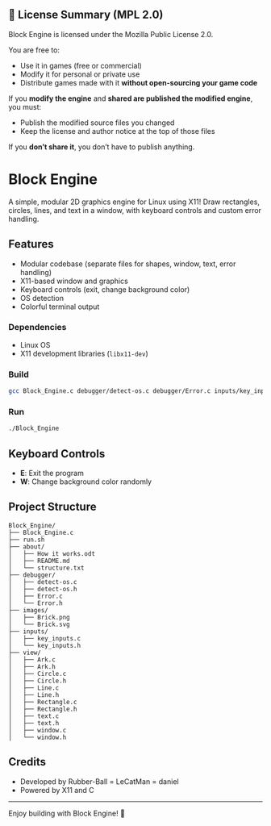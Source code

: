 ## 📜 License Summary (MPL 2.0)

Block Engine is licensed under the Mozilla Public License 2.0.

You are free to:
- Use it in games (free or commercial)
- Modify it for personal or private use
- Distribute games made with it **without open-sourcing your game code**

If you **modify the engine** and **shared are published the modified engine**, you must:
- Publish the modified source files you changed
- Keep the license and author notice at the top of those files

If you **don’t share it**, you don’t have to publish anything.


# Block Engine

A simple, modular 2D graphics engine for Linux using X11! Draw rectangles, circles, lines, and text in a window, with keyboard controls and custom error handling.

## Features
- Modular codebase (separate files for shapes, window, text, error handling)
- X11-based window and graphics
- Keyboard controls (exit, change background color)
- OS detection
- Colorful terminal output

### Dependencies
- Linux OS
- X11 development libraries (`libx11-dev`)

### Build
```sh
gcc Block_Engine.c debugger/detect-os.c debugger/Error.c inputs/key_inputs.c view/Line.c view/Circle.c view/window.c view/text.c view/Rectangle.c -o Block-Engine -lX11 -lGL -lGLU -lm && ./Block-Engine
```

### Run
```sh
./Block_Engine
```

## Keyboard Controls
- **E**: Exit the program
- **W**: Change background color randomly

## Project Structure
```
Block_Engine/
├── Block_Engine.c
├── run.sh
├── about/
│   ├── How it works.odt
│   ├── README.md
│   └── structure.txt
├── debugger/
│   ├── detect-os.c
│   ├── detect-os.h
│   ├── Error.c
│   └── Error.h
├── images/
│   ├── Brick.png
│   └── Brick.svg
├── inputs/
│   ├── key_inputs.c
│   └── key_inputs.h
├── view/
│   ├── Ark.c
│   ├── Ark.h
│   ├── Circle.c
│   ├── Circle.h
│   ├── Line.c
│   ├── Line.h
│   ├── Rectangle.c
│   ├── Rectangle.h
│   ├── text.c
│   ├── text.h
│   ├── window.c
│   └── window.h
```

## Credits
- Developed by Rubber-Ball = LeCatMan = daniel
- Powered by X11 and C

---
Enjoy building with Block Engine! 🧱
